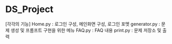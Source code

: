 # DS_Project
[각각의 기능]
Home.py : 로그인 구성, 메인화면 구성, 로그인 포멧
generator.py : 문제 생성 및 프롬프트 구현을 위한 메뉴
FAQ.py : FAQ 내용
print.py : 문제 저장소 및 출력
